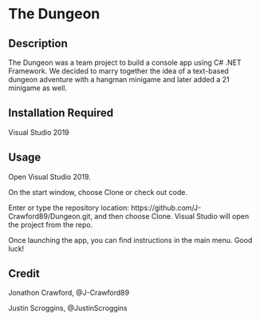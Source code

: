 # The Dungeon

## Description
The Dungeon was a team project to build a console app using C# .NET Framework. We decided to marry together the idea of a text-based dungeon adventure with a hangman minigame and later added a 21 minigame as well.

## Installation Required
Visual Studio 2019

## Usage
<div>
  <p>Open Visual Studio 2019.</p>
  <p>On the start window, choose Clone or check out code.</p>
  <p>Enter or type the repository location: https://github.com/J-Crawford89/Dungeon.git, and then choose Clone. Visual Studio will open the project from the repo.</p>
  <p>Once launching the app, you can find instructions in the main menu. Good luck!</p>
</div>

## Credit
<div>
  <p>Jonathon Crawford, @J-Crawford89</p>
  <p>Justin Scroggins, @JustinScroggins</p>
</div>
